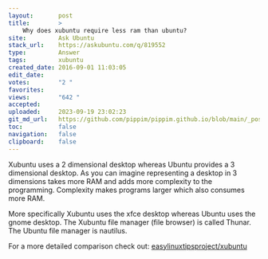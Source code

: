 ```yaml
---
layout:       post
title:        >
    Why does xubuntu require less ram than ubuntu?
site:         Ask Ubuntu
stack_url:    https://askubuntu.com/q/819552
type:         Answer
tags:         xubuntu
created_date: 2016-09-01 11:03:05
edit_date:    
votes:        "2 "
favorites:    
views:        "642 "
accepted:     
uploaded:     2023-09-19 23:02:23
git_md_url:   https://github.com/pippim/pippim.github.io/blob/main/_posts/2016/2016-09-01-Why-does-xubuntu-require-less-ram-than-ubuntu_.md
toc:          false
navigation:   false
clipboard:    false
---
```


Xubuntu uses a 2 dimensional desktop whereas Ubuntu provides a 3 dimensional desktop. As you can imagine representing a desktop in 3 dimensions takes more RAM and adds more complexity to the programming. Complexity makes programs larger which also consumes more RAM.

More specifically Xubuntu uses the xfce desktop whereas Ubuntu uses the gnome desktop. The Xubuntu file manager (file browser) is called Thunar. The Ubuntu file manager is nautilus.

For a more detailed comparison check out: [easylinuxtipsproject/xubuntu][1]


  [1]: https://sites.google.com/site/easylinuxtipsproject/xubuntu
